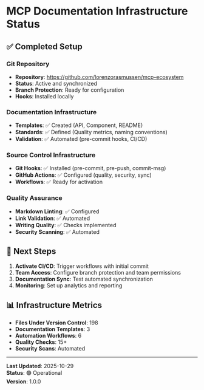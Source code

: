 # MCP Documentation Infrastructure Status

## ✅ Completed Setup

### Git Repository

- **Repository**: https://github.com/lorenzorasmussen/mcp-ecosystem
- **Status**: Active and synchronized
- **Branch Protection**: Ready for configuration
- **Hooks**: Installed locally

### Documentation Infrastructure

- **Templates**: ✅ Created (API, Component, README)
- **Standards**: ✅ Defined (Quality metrics, naming conventions)
- **Validation**: ✅ Automated (pre-commit hooks, CI/CD)

### Source Control Infrastructure

- **Git Hooks**: ✅ Installed (pre-commit, pre-push, commit-msg)
- **GitHub Actions**: ✅ Configured (quality, security, sync)
- **Workflows**: ✅ Ready for activation

### Quality Assurance

- **Markdown Linting**: ✅ Configured
- **Link Validation**: ✅ Automated
- **Writing Quality**: ✅ Checks implemented
- **Security Scanning**: ✅ Automated

## 🚀 Next Steps

1. **Activate CI/CD**: Trigger workflows with initial commit
2. **Team Access**: Configure branch protection and team permissions
3. **Documentation Sync**: Test automated synchronization
4. **Monitoring**: Set up analytics and reporting

## 📊 Infrastructure Metrics

- **Files Under Version Control**: 198
- **Documentation Templates**: 3
- **Automation Workflows**: 6
- **Quality Checks**: 15+
- **Security Scans**: Automated

---

**Last Updated**: 2025-10-29  
**Status**: 🟢 Operational  
**Version**: 1.0.0
